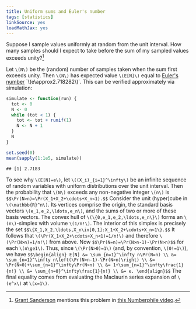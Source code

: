 ```yaml
---
title: Uniform sums and Euler's number
tags: [statistics]
linkSource: yes
loadMathJax: yes
---
```


Suppose I sample values uniformly at random from the unit interval.
How many samples should I expect to take before the sum of my sampled values exceeds unity?[^numberphile]

[^numberphile]: [Grant Sanderson](https://www.3blue1brown.com) mentions this problem in [this Numberphile video](https://www.youtube.com/watch?v=6_yU9eJ0NxA&t=28m7s).

Let `\(N\)` be the (random) number of samples taken when the sum first exceeds unity.
Then `\(N\)` has expected value `\(E[N]\)` equal to [Euler's number](https://en.wikipedia.org/wiki/E_(mathematical_constant)) `\(e\approx2.718282\)`.
This can be verified approximately via simulation:

```r
simulate <- function(run) {
  tot <- 0
  N <- 0
  while (tot < 1) {
    tot <- tot + runif(1)
    N <- N + 1
  }
  N
}

set.seed(0)
mean(sapply(1:1e5, simulate))
```

```
## [1] 2.7183
```

To see why `\(E[N]=e\)`, let `\((X_i)_{i=1}^\infty\)` be an infinite sequence of random variables with uniform distributions over the unit interval.
Then the probability that `\(N\)` exceeds any non-negative integer `\(n\)` is
`$$\Pr(N>n)=\Pr(X_1+X_2+\cdots+X_n<1).$$`
Consider the unit (hyper)cube in `\(\mathbb{R}^n\)`.
Its vertices comprise the origin, the standard basis vectors `\(e_1,e_2,\ldots,e_n\)`, and the sums of two or more of these basis vectors.
The convex hull of `\(\{0,e_1,e_2,\ldots,e_n\}\)` forms an `\(n\)`-simplex with volume `\(1/n!\)`.
The interior of this simplex is precisely the set
`$$\{X_1,X_2,\ldots,X_n\in[0,1]:X_1+X_2+\cdots+X_n<1\}.$$`
It follows that `\(\Pr(X_1+X_2+\cdots+X_n<1)=1/n!\)` and therefore `\(\Pr(N>n)=1/n!\)` from above.
Now
`$$\Pr(N=n)=\Pr(N>n-1)-\Pr(N>n)$$`
for each `\(n\ge1\)`.
Thus, since `\(\Pr(N>0)=1\)` (and, by convention, `\(0!=1\)`), we have
`$$\begin{align}
E[N]
&= \sum_{n=1}^\infty n\Pr(N=n) \\
&= \sum_{n=1}^\infty n\left(\Pr(N>n-1)-\Pr(N>n)\right) \\
&= \Pr(N>0)+\sum_{n=1}^\infty\Pr(N>n) \\
&= 1+\sum_{n=1}^\infty\frac{1}{n!} \\
&= \sum_{n=0}^\infty\frac{1}{n!} \\
&= e.
\end{align}$$`
The final equality comes from evaluating the Maclaurin series expansion of `\(e^x\)` at `\(x=1\)`.

